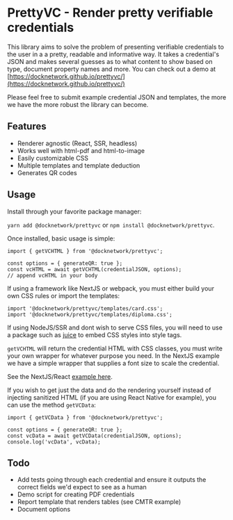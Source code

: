 # PrettyVC - Render pretty verifiable credentials

This library aims to solve the problem of presenting verifiable credentials to the user in a a pretty, readable and informative way. It takes a credential's JSON and makes several guesses as to what content to show based on type, document property names and more. You can check out a demo at [https://docknetwork.github.io/prettyvc/](https://docknetwork.github.io/prettyvc/)

Please feel free to submit example credential JSON and templates, the more we have the more robust the library can become.

## Features
- Renderer agnostic (React, SSR, headless)
- Works well with html-pdf and html-to-image
- Easily customizable CSS
- Multiple templates and template deduction
- Generates QR codes

## Usage

Install through your favorite package manager:

`yarn add @docknetwork/prettyvc` or `npm install @docknetwork/prettyvc`.

Once installed, basic usage is simple:
```
import { getVCHTML } from '@docknetwork/prettyvc';

const options = { generateQR: true };
const vcHTML = await getVCHTML(credentialJSON, options);
// append vcHTML in your body
```

If using a framework like NextJS or webpack, you must either build your own CSS rules or import the templates:
```
import '@docknetwork/prettyvc/templates/card.css';
import '@docknetwork/prettyvc/templates/diploma.css';
```

If using NodeJS/SSR and dont wish to serve CSS files, you will need to use a package such as [juice](https://github.com/Automattic/juice) to embed CSS styles into style tags.

`getVCHTML` will return the credential HTML with CSS classes, you must write your own wrapper for whatever purpose you need. In the NextJS example we have a simple wrapper that supplies a font size to scale the credential.

See the NextJS/React [example here](./demo).

If you wish to get just the data and do the rendering yourself instead of injecting sanitized HTML (if you are using React Native for example), you can use the method `getVCData`:
```
import { getVCData } from '@docknetwork/prettyvc';

const options = { generateQR: true };
const vcData = await getVCData(credentialJSON, options);
console.log('vcData', vcData);
```

## Todo
- Add tests going through each credential and ensure it outputs the correct fields we'd expect to see as a human
- Demo script for creating PDF credentials
- Report template that renders tables (see CMTR example)
- Document options
